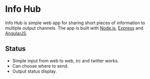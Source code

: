 # Info Hub

Info Hub is simple web app for sharing short pieces of information to multiple output channels.
The app is built with [Node.js](http://nodejs.org), [Express](http://expressjs.com/) and
[AngularJS](http://angularjs.org/).

## Status

* Simple input from web to web, irc and twitter works.
* Can choose where to send.
* Output status display.